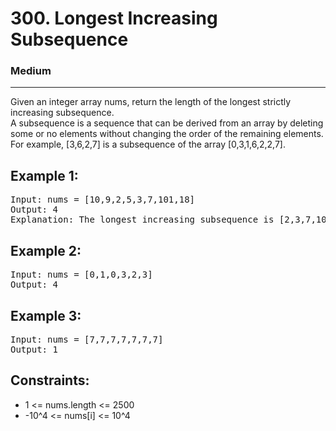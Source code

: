 # 300. Longest Increasing Subsequence

### Medium

---

Given an integer array nums, return the length of the longest strictly increasing subsequence.\
A subsequence is a sequence that can be derived from an array by deleting some or no elements without changing the order of the remaining elements. For example, [3,6,2,7] is a subsequence of the array [0,3,1,6,2,2,7].

## Example 1:

<pre>
Input: nums = [10,9,2,5,3,7,101,18]
Output: 4
Explanation: The longest increasing subsequence is [2,3,7,101], therefore the length is 4.
</pre>

## Example 2:

<pre>
Input: nums = [0,1,0,3,2,3]
Output: 4
</pre>

## Example 3:

<pre>
Input: nums = [7,7,7,7,7,7,7]
Output: 1
</pre>

## Constraints:

- 1 <= nums.length <= 2500
- -10^4 <= nums[i] <= 10^4
